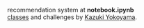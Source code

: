 recommendation system at **notebook.ipynb** </br>
[classes](https://github.com/codenation-dev/aceleradev-data-science-1) and challenges by [Kazuki Yokoyama](https://kmyokoyama.github.io/).
